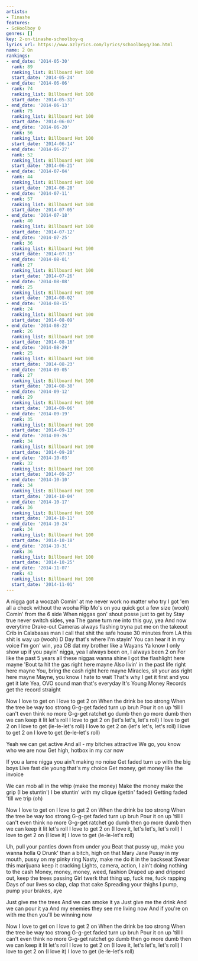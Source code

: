 ```yaml
---
artists:
- Tinashe
features:
- ScHoolboy Q
genres: []
key: 2-on-tinashe-schoolboy-q
lyrics_url: https://www.azlyrics.com/lyrics/schoolboyq/3on.html
name: 2 On
rankings:
- end_date: '2014-05-30'
  rank: 89
  ranking_list: Billboard Hot 100
  start_date: '2014-05-24'
- end_date: '2014-06-06'
  rank: 74
  ranking_list: Billboard Hot 100
  start_date: '2014-05-31'
- end_date: '2014-06-13'
  rank: 75
  ranking_list: Billboard Hot 100
  start_date: '2014-06-07'
- end_date: '2014-06-20'
  rank: 56
  ranking_list: Billboard Hot 100
  start_date: '2014-06-14'
- end_date: '2014-06-27'
  rank: 52
  ranking_list: Billboard Hot 100
  start_date: '2014-06-21'
- end_date: '2014-07-04'
  rank: 44
  ranking_list: Billboard Hot 100
  start_date: '2014-06-28'
- end_date: '2014-07-11'
  rank: 57
  ranking_list: Billboard Hot 100
  start_date: '2014-07-05'
- end_date: '2014-07-18'
  rank: 40
  ranking_list: Billboard Hot 100
  start_date: '2014-07-12'
- end_date: '2014-07-25'
  rank: 36
  ranking_list: Billboard Hot 100
  start_date: '2014-07-19'
- end_date: '2014-08-01'
  rank: 27
  ranking_list: Billboard Hot 100
  start_date: '2014-07-26'
- end_date: '2014-08-08'
  rank: 25
  ranking_list: Billboard Hot 100
  start_date: '2014-08-02'
- end_date: '2014-08-15'
  rank: 24
  ranking_list: Billboard Hot 100
  start_date: '2014-08-09'
- end_date: '2014-08-22'
  rank: 26
  ranking_list: Billboard Hot 100
  start_date: '2014-08-16'
- end_date: '2014-08-29'
  rank: 25
  ranking_list: Billboard Hot 100
  start_date: '2014-08-23'
- end_date: '2014-09-05'
  rank: 27
  ranking_list: Billboard Hot 100
  start_date: '2014-08-30'
- end_date: '2014-09-12'
  rank: 29
  ranking_list: Billboard Hot 100
  start_date: '2014-09-06'
- end_date: '2014-09-19'
  rank: 35
  ranking_list: Billboard Hot 100
  start_date: '2014-09-13'
- end_date: '2014-09-26'
  rank: 34
  ranking_list: Billboard Hot 100
  start_date: '2014-09-20'
- end_date: '2014-10-03'
  rank: 32
  ranking_list: Billboard Hot 100
  start_date: '2014-09-27'
- end_date: '2014-10-10'
  rank: 34
  ranking_list: Billboard Hot 100
  start_date: '2014-10-04'
- end_date: '2014-10-17'
  rank: 36
  ranking_list: Billboard Hot 100
  start_date: '2014-10-11'
- end_date: '2014-10-24'
  rank: 34
  ranking_list: Billboard Hot 100
  start_date: '2014-10-18'
- end_date: '2014-10-31'
  rank: 36
  ranking_list: Billboard Hot 100
  start_date: '2014-10-25'
- end_date: '2014-11-07'
  rank: 43
  ranking_list: Billboard Hot 100
  start_date: '2014-11-01'
---
```



A nigga got a woozah
Comin' at me never work no matter who try
I got 'em all a check without the wooha
Flip Mo's on you quick got a few size (wooh)
Comin' from the 6 side
When niggas gon' shout posse just to get by
Stay true never switch sides, yea
The game turn me into this guy, yea
And now everytime Drake-out
Cameras always flashing tryna put me on the takeout
Crib in Calabasas man I call that shit the safe house
30 minutes from LA this shit is way up (wooh)
D Day that's where I'm stayin'
You can hear it in my voice I'm gon' win, yea
OB dat my brother like a Wayans
Ya know I only show up if you payin' nigga, yea
I always been on, I always been 2 on
For like the past 5 years all these niggas wanna shine
I got the flashlight here mayne
'Bout ta hit the gas right here mayne
Also livin' in the past life right here mayne
You, bring the cash right here mayne
Miracles, sit your ass right here mayne
Mayne, you know I hate to wait
That's why I get it first and you get it late
Yea, OVO sound man that's everyday
It's Young Money Records get the record straight


Now
I love to get on
I love to get 2 on
When the drink be too strong
When the tree be way too strong
G-g-get faded turn up bruh
Pour it on up 'till I can't even think no more
G-g-get ratchet go dumb then go more dumb then we can keep it lit let's roll
I love to get 2 on (let's let's, let's roll)
I love to get 2 on
I love to get (le-le-let's roll)
I love to get 2 on (let's let's, let's roll)
I love to get 2 on
I love to get (le-le-let's roll)

Yeah we can get active
And all - my bitches attractive
We go, you know who we are now
Get high, hotbox in my car now

If you a lame nigga you ain't making no noise
Get faded turn up with the big boys
Live fast die young that's my choice
Get money, get money like the invoice

We can mob all in the whip (make the money)
Make the money make the grip (I be stuntin')
I be stuntin' with my clique (gettin' faded)
Getting faded 'till we trip (oh)

Now
I love to get on
I love to get 2 on
When the drink be too strong
When the tree be way too strong
G-g-get faded turn up bruh
Pour it on up 'till I can't even think no more
G-g-get ratchet go dumb then go more dumb then we can keep it lit let's roll
I love to get 2 on (I love it, let's let's, let's roll)
I love to get 2 on (I love it)
I love to get (le-le-let's roll)


Uh, pull your panties down from under you
Beat that pussy up, make you wanna holla Q
Drunk' than a bitch, high on that Mary Jane
Pussy in my mouth, pussy on my pinky ring
Nasty, make me do it in the backseat
Swear this marijuana keep it cracking
Lights, camera, action, I ain't doing nothing to the cash
Money, money, money, weed, fashion
Draped up and dripped out, keep the trees passing
Girl twerk that thing up, fuck me, fuck rapping
Days of our lives so clap, clap that cake
Spreading your thighs I pump, pump your brakes, aye


Just give me the trees
And we can smoke it ya
Just give me the drink
And we can pour it ya
And my enemies they see me living now
And if you're on with me then you'll be winning now

Now
I love to get on
I love to get 2 on
When the drink be too strong
When the tree be way too strong
G-g-get faded turn up bruh
Pour it on up 'till I can't even think no more
G-g-get ratchet go dumb then go more dumb then we can keep it lit let's roll
I love to get 2 on (I love it, let's let's, let's roll)
I love to get 2 on (I love it)
I love to get (le-le-let's roll)



